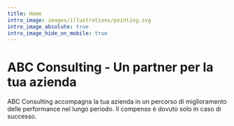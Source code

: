 ```yaml
---
title: Home
intro_image: images/illustrations/pointing.svg
intro_image_absolute: true
intro_image_hide_on_mobile: true
---
```

# ABC Consulting  - Un partner per la tua azienda

ABC Consulting accompagna la tua azienda in un percorso di miglioramento delle performance nel lungo periodo. Il compenso è dovuto solo in caso di successo.

